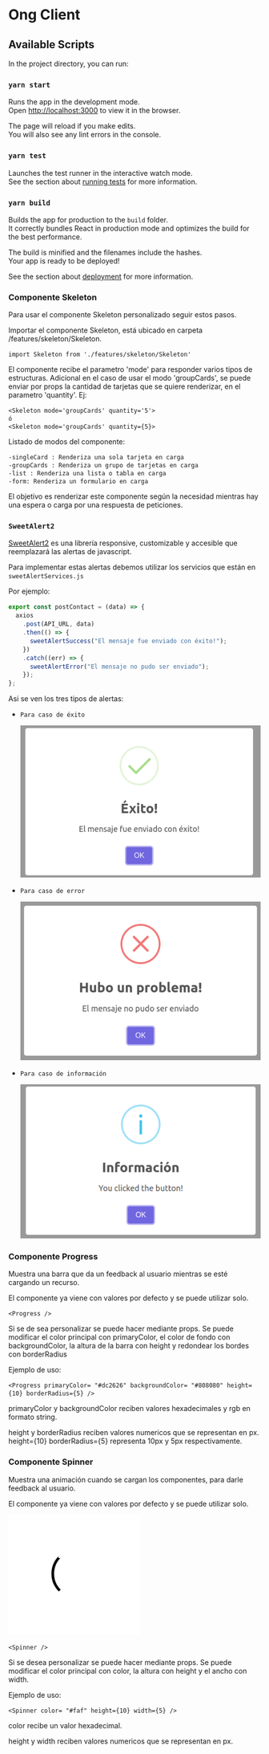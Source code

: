 # Ong Client

## Available Scripts

In the project directory, you can run:

### `yarn start`

Runs the app in the development mode.<br />
Open [http://localhost:3000](http://localhost:3000) to view it in the browser.

The page will reload if you make edits.<br />
You will also see any lint errors in the console.

### `yarn test`

Launches the test runner in the interactive watch mode.<br />
See the section about [running tests](https://facebook.github.io/create-react-app/docs/running-tests) for more information.

### `yarn build`

Builds the app for production to the `build` folder.<br />
It correctly bundles React in production mode and optimizes the build for the best performance.

The build is minified and the filenames include the hashes.<br />
Your app is ready to be deployed!

See the section about [deployment](https://facebook.github.io/create-react-app/docs/deployment) for more information.

### Componente Skeleton

Para usar el componente Skeleton personalizado seguir estos pasos.

Importar el componente Skeleton, está ubicado en carpeta /features/skeleton/Skeleton.

    import Skeleton from './features/skeleton/Skeleton'

El componente recibe el parametro 'mode' para responder varios tipos de estructuras.
Adicional en el caso de usar el modo 'groupCards', se puede enviar por props la cantidad de tarjetas que se quiere renderizar, en el parametro 'quantity'. Ej:

    <Skeleton mode='groupCards' quantity='5'>
    ó
    <Skeleton mode='groupCards' quantity={5}>

Listado de modos del componente:

    -singleCard : Renderiza una sola tarjeta en carga
    -groupCards : Renderiza un grupo de tarjetas en carga
    -list : Renderiza una lista o tabla en carga
    -form: Renderiza un formulario en carga

El objetivo es renderizar este componente según la necesidad mientras hay una espera o carga por una respuesta de peticiones.

### `SweetAlert2`

[SweetAlert2](https://sweetalert2.github.io/) es una librería responsive, customizable y accesible que reemplazará las alertas de javascript.

Para implementar estas alertas debemos utilizar los servicios que están en `sweetAlertServices.js`

Por ejemplo:

```javascript
export const postContact = (data) => {
  axios
    .post(API_URL, data)
    .then(() => {
      sweetAlertSuccess("El mensaje fue enviado con éxito!");
    })
    .catch((err) => {
      sweetAlertError("El mensaje no pudo ser enviado");
    });
};
```

Asi se ven los tres tipos de alertas:

- `Para caso de éxito`

  ![Success](./public/images/sweetAlertSuccess.png "Success")

- `Para caso de error`

  ![Error](./public/images/sweetAlertError.png "Error")

- `Para caso de información`

  ![Info](./public/images/sweetAlertInfo.png "Info")

### Componente Progress

Muestra una barra que da un feedback al usuario mientras se esté cargando un recurso.

El componente ya viene con valores por defecto y se puede utilizar solo.

```
<Progress />
```

Si se de sea personalizar se puede hacer mediante props. Se puede modificar el color principal con primaryColor, el color de fondo con backgroundColor, la altura de la barra con height y redondear los bordes con borderRadius

Ejemplo de uso:

```
<Progress primaryColor= "#dc2626" backgroundColor= "#808080" height={10} borderRadius={5} />
```

primaryColor y backgroundColor reciben valores hexadecimales y rgb en formato string.

height y borderRadius reciben valores numericos que se representan en px. height={10} borderRadius={5} representa 10px y 5px respectivamente.

### Componente Spinner

Muestra una animación cuando se cargan los componentes, para darle feedback al usuario.

El componente ya viene con valores por defecto y se puede utilizar solo.

![Spinner](./public/images/spinner.gif)

```
<Spinner />
```

Si se desea personalizar se puede hacer mediante props. Se puede modificar el color principal con color, la altura con height y el ancho con width.

Ejemplo de uso:

```
<Spinner color= "#faf" height={10} width={5} />
```

color recibe un valor hexadecimal.

height y width reciben valores numericos que se representan en px.
